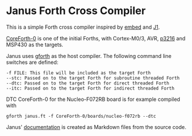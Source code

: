 # Janus Forth Cross Compiler

This is a simple Forth cross compiler inspired by
[embed](https://github.com/howerj/embed) and
[J1](https://github.com/jamesbowman/j1).

[CoreForth-0](https://git.sr.ht/~ekoeppen/CoreForth-0) is one of the initial
Forths, with Cortex-M0/3, AVR, [p3216](https://git.sr.ht/~ekoeppen/p3216) and MSP430
as the targets.

Janus uses [gforth](https://gforth.org) as the host compiler. The following
command line switches are defined:

    -f FILE: This file will be included as the target Forth
    --stc: Passed on to the target Forth for subroutine threaded Forth
    --dtc: Passed on to the target Forth for direct threaded Forth
    --itc: Passed on to the target Forth for indirect threaded Forth

DTC CoreForth-0 for the Nucleo-F072RB board is for example compiled with

    gforth janus.ft -f CoreForth-0/boards/nucleo-f072rb --dtc

Janus' [documentation](https://ekoeppen.srht.site/janus/janus.ft/) is created as
Markdown files from the source code.
